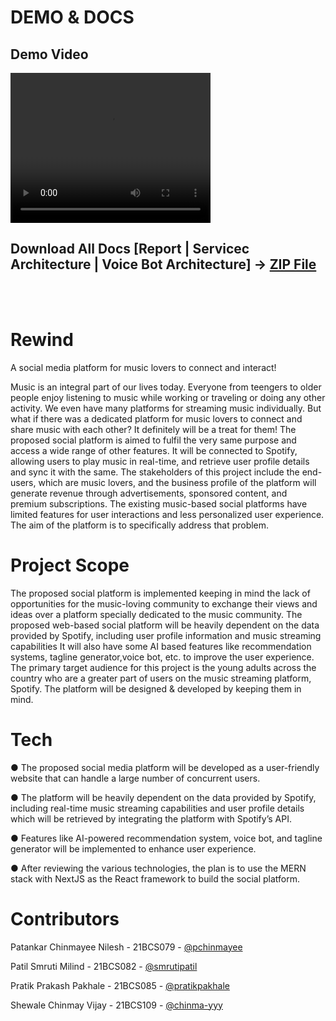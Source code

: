 # DEMO & DOCS

<h2>Demo Video</h2>

<video width="320" height="240" controls>
  <source src="./docs/Demo.m4v" style="width:100%;" type="video/m4v">
  Your browser does not support the video tag.
</video>

<br/>
<h2>Download All Docs [Report | Servicec Architecture | Voice Bot Architecture] → 
  <a href="" download>ZIP File</a>
</h2>

<br /><br />

# Rewind

A social media platform for music lovers to connect and interact!

Music is an integral part of our lives today. Everyone from teengers to older people enjoy listening to music while working or traveling or doing any other activity. We even have many platforms for streaming music individually.
But what if there was a dedicated platform for music lovers to connect and share music with each other? It definitely will be a treat for them!
The proposed social platform is aimed to fulfil the very same purpose and access a wide range of other features. It will be connected to Spotify, allowing users to play music in real-time, and retrieve user profile details and sync it with the same.
The stakeholders of this project include the end-users, which are music lovers, and the business profile of the platform will generate revenue through advertisements, sponsored content, and premium subscriptions.
The existing music-based social platforms have limited features for user interactions and less personalized user experience. The aim of the platform is to specifically address that problem.

# Project Scope

The proposed social platform is implemented keeping in mind the lack of opportunities for the music-loving community to exchange their views and ideas over a platform specially dedicated to the music community.
The proposed web-based social platform will be heavily dependent on the data provided by Spotify, including user profile information and music streaming capabilities
It will also have some AI based features like recommendation systems, tagline generator,voice bot, etc. to improve the user experience.
The primary target audience for this project is the young adults across the country who are a greater part of users on the music streaming platform, Spotify. The platform will be designed & developed by keeping them in mind.

# Tech

● The proposed social media platform will be developed as a user-friendly website that can handle a large number of concurrent users.

● The platform will be heavily dependent on the data provided by Spotify, including real-time music streaming capabilities and user profile details which will be retrieved by integrating the platform with Spotify’s API.

● Features like AI-powered recommendation system, voice bot, and tagline generator will be implemented to enhance user experience.

● After reviewing the various technologies, the plan is to use the MERN stack with NextJS as the React framework to build the social platform.

# Contributors

Patankar Chinmayee Nilesh - 21BCS079 - [@pchinmayee](https://www.github.com/pchinmayee)

Patil Smruti Milind - 21BCS082 - [@smrutipatil](https://www.github.com/smrutipatil)

Pratik Prakash Pakhale - 21BCS085 - [@pratikpakhale](https://www.github.com/pratikpakhale)

Shewale Chinmay Vijay - 21BCS109 - [@chinma-yyy](https://www.github.com/chinma-yyy)
